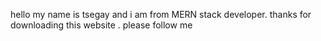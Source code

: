 hello my name is tsegay and i am from MERN stack developer. thanks for downloading this website . please follow me
